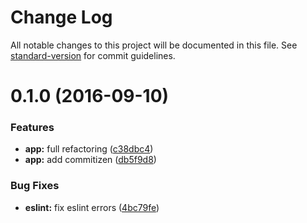 # Change Log

All notable changes to this project will be documented in this file. See [standard-version](https://github.com/conventional-changelog/standard-version) for commit guidelines.

<a name="0.1.0"></a>
# 0.1.0 (2016-09-10)


### Features

* **app:** full refactoring ([c38dbc4](https://github.com/ddellamico/koa-rest-api-es6/commit/c38dbc4))
* **app:** add commitizen ([db5f9d8](https://github.com/ddellamico/koa-rest-api-es6/commit/db5f9d8))

### Bug Fixes

* **eslint:** fix eslint errors ([4bc79fe](https://github.com/ddellamico/koa-rest-api-es6/commit/4bc79fe))
